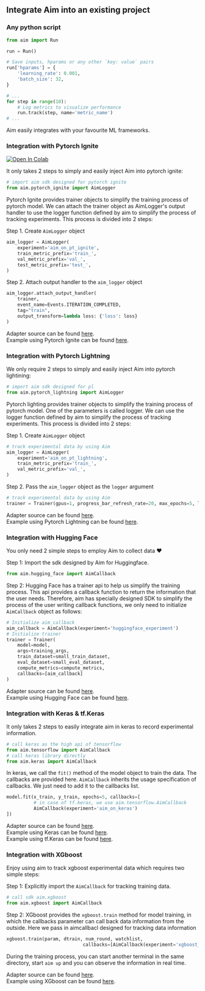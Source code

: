 ## Integrate Aim into an existing project

### Any python script

```python
from aim import Run

run = Run()

# Save inputs, hparams or any other `key: value` pairs
run['hparams'] = {
    'learning_rate': 0.001,
    'batch_size': 32,
}

# ...
for step in range(10):
    # Log metrics to visualize performance
    run.track(step, name='metric_name')
# ...
```

Aim easily integrates with your favourite ML frameworks.

### Integration with Pytorch Ignite
[![Open In Colab](https://colab.research.google.com/assets/colab-badge.svg)](https://colab.research.google.com/github/aimhubio/tutorials/blob/publication/notebooks/pytorch_ignite_track.ipynb)  


It only takes 2 steps to simply and easily inject Aim into pytorch ignite:

```python
# import aim sdk designed for pytorch ignite
from aim.pytorch_ignite import AimLogger
```
Pytorch Ignite provides trainer objects to simplify the training process of pytorch model. We can attach the trainer object as AimLogger's output handler to use the logger function defined by aim to simplify the process of tracking experiments. This process is divided into 2 steps:

Step 1. Create `AimLogger` object

```python
aim_logger = AimLogger(
    experiment='aim_on_pt_ignite',
    train_metric_prefix='train_',
    val_metric_prefix='val_',
    test_metric_prefix='test_',
)
```

Step 2. Attach output handler to the `aim_logger` object


```python
aim_logger.attach_output_handler(
    trainer,
    event_name=Events.ITERATION_COMPLETED,
    tag="train",
    output_transform=lambda loss: {'loss': loss}
)
```

Adapter source can be found [here](https://github.com/aimhubio/aim/blob/main/aim/sdk/adapters/pytorch_ignite.py).  
Example using Pytorch Ignite can be found [here](https://github.com/aimhubio/aim/blob/main/examples/pytorch_ignite_track.py).

### Integration with Pytorch Lightning

<!--[![Open In Colab](https://colab.research.google.com/assets/colab-badge.svg)](https://colab.research.google.com/drive/1Kq3-6x0dd7gAVCsiaClJf1TfKnW-d64f?usp=sharing)--> 

<!--The work is designed to build an image classifier to solve a famous real world problem ——handwritten digit recognition. In this work, we will introduce how to introduce aim logger to manage output information. -->

We only require 2 steps to simply and easily inject Aim into pytorch lightining:

```python
# import aim sdk designed for pl
from aim.pytorch_lightning import AimLogger
```

Pytorch lighting provides trainer objects to simplify the training process of pytorch model. One of the parameters is called logger. We can use the logger function defined by aim to simplify the process of tracking experiments. This process is divided into 2 steps:

Step 1. Create `AimLogger` object

```python
# track experimental data by using Aim
aim_logger = AimLogger(
    experiment='aim_on_pt_lightning',
    train_metric_prefix='train_',
    val_metric_prefix='val_',
)
```

Step 2. Pass the `aim_logger` object as the `logger` argument


```python
# track experimental data by using Aim
trainer = Trainer(gpus=1, progress_bar_refresh_rate=20, max_epochs=5, logger=aim_logger)
```
Adapter source can be found [here](https://github.com/aimhubio/aim/blob/main/aim/sdk/adapters/pytorch_lightning.py).  
Example using Pytorch Lightning can be found [here](https://github.com/aimhubio/aim/blob/main/examples/pytorch_lightning_track.py).


### Integration with Hugging Face

<!--[![Open In Colab](https://colab.research.google.com/assets/colab-badge.svg)](https://colab.research.google.com/drive/1YJsWXmpmJ8s6K9smqIFT7CnM27yjoPq3?usp=sharing)-->

<!--In this guide, we will show you how to integrate Aim with Huggingface. The work we are going to do together is sentiment classification problem, which is the most common text classification task. We choose the IMDB movie review dataset as an experimental dataset, which classifies movie reviews as positive or negative. During the training process, we will show the use of aim to record effective information.-->

You only need 2 simple steps to employ Aim to collect data ❤️

Step 1: Import the sdk designed by Aim for Huggingface.

```python
from aim.hugging_face import AimCallback
```

Step 2: Hugging Face has a trainer api to help us simplify the training process. This api provides a callback function to return the information that the user needs. Therefore, aim has specially designed SDK to simplify the process of the user writing callback functions, we only need to initialize `AimCallback` object as follows:

```python
# Initialize aim_callback
aim_callback = AimCallback(experiment='huggingface_experiment')
# Initialize trainer
trainer = Trainer(
    model=model,    
    args=training_args,
    train_dataset=small_train_dataset,
    eval_dataset=small_eval_dataset,
    compute_metrics=compute_metrics,
    callbacks=[aim_callback]
)
```
Adapter source can be found [here](https://github.com/aimhubio/aim/blob/main/aim/sdk/adapters/hugging_face.py).  
Example using Hugging Face can be found [here](https://github.com/aimhubio/aim/blob/main/examples/hugging_face_track.py).


### Integration with Keras & tf.Keras

<!--[![Open In Colab](https://colab.research.google.com/assets/colab-badge.svg)](https://colab.research.google.com/drive/18V8OTQ9RtLEit_yjAZAtUY1jXQmfQ0RN?usp=sharing)-->

<!--This tutorial leverages the well-known handwritten digit recognition task to describe how to integrate Aim with Keras & tf.Keras to train a digital image classification model based on the mnist dataset.--> 

It only takes 2 steps to easily integrate aim in keras to record experimental information.

```python
# call keras as the high api of tensorflow 
from aim.tensorflow import AimCallback
# call keras library directly
from aim.keras import AimCallback
```

In keras, we call the `fit()` method of the model object to train the data. The callbacks are provided here. `AimCallback` inherits the usage specification of callbacks. We just need to add it to the callbacks list.

```python
model.fit(x_train, y_train, epochs=5, callbacks=[
          # in case of tf.keras, we use aim.tensorflow.AimCallback 
          AimCallback(experiment='aim_on_keras')                                      
])
```

Adapter source can be found [here](https://github.com/aimhubio/aim/blob/main/aim/sdk/adapters/tensorflow.py).  
Example using Keras can be found [here](https://github.com/aimhubio/aim/blob/main/examples/keras_track.py).  
Example using tf.Keras can be found [here](https://github.com/aimhubio/aim/blob/main/examples/tensorflow_keras_track.py).

### Integration with XGboost

<!--In the real world, there is a well-known handwritten digit recognition problem. In this article, we use the machine learning framework xgboost to help us train an image classification model. In this process, we will use Aim to track our experimental data.-->

Enjoy using aim to track xgboost experimental data which requires two simple steps:

Step 1: Explicitly import the `AimCallback` for tracking training data.

```python
# call sdk aim.xgboost 
from aim.xgboost import AimCallback
```

Step 2: XGboost provides the `xgboost.train` method for model training, in which the callbacks parameter can call back data information from the outside. Here we pass in aimcallbacl designed for tracking data information

```python
xgboost.train(param, dtrain, num_round, watchlist,
                            callbacks=[AimCallback(experiment='xgboost_test')])
```

During the training process, you can start another terminal in the same directory, start `aim up` and you can observe the information in real time.

Adapter source can be found [here](https://github.com/aimhubio/aim/blob/main/aim/sdk/adapters/xgboost.py).  
Example using XGboost can be found [here](https://github.com/aimhubio/aim/blob/main/examples/xgboost_track.py).